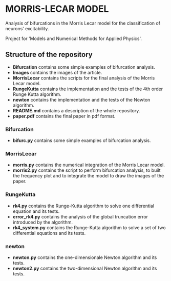 # MORRIS-LECAR MODEL 

Analysis of bifurcations in the Morris Lecar model for the classification of neurons' excitability.

Project for 'Models and Numerical Methods for Applied Physics'.

## Structure of the repository

* **Bifurcation** contains some simple examples of bifurcation analysis.
* **Images** contains the images of the article. 
* **MorrisLecar** contains the scripts for the final analysis of the Morris Lecar model.
* **RungeKutta** contains the implementation and the tests of the 4th order Runge Kutta algorithm.
* **newton** contains the implementation and the tests of the Newton algorithm.
* **README.md** contains a description of the whole repository.
* **paper.pdf** contains the final paper in pdf format.

### Bifurcation

* **bifurc.py** contains some simple examples of bifurcation analysis.

### MorrisLecar

* **morris.py** contains the numerical integration of the Morris Lecar model.
* **morris2.py** contains the script to perform bifurcation analysis, to built the frequency plot and to integrate the model to draw the images of the paper.

### RungeKutta

* **rk4.py** contains the Runge-Kutta algorithm to solve one differential equation and its tests.
* **error_rk4.py** contains the analysis of the global truncation error introduced by the algorithm.
* **rk4_system.py** contains the Runge-Kutta algorithm to solve a set of two differential equations and its tests.

### newton 
* **newton.py** contains the one-dimensionale Newton algorithm and its tests.
* **newton2.py** contains the two-dimensional Newton algorithm and its tests. 
